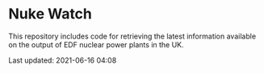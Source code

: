 # Nuke Watch

This repository includes code for retrieving the latest information available on the output of EDF nuclear power plants in the UK.

Last updated: 2021-06-16 04:08